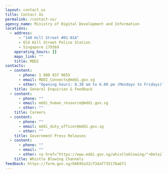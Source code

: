 ```yaml
---
layout: contact_us
title: Contact Us
permalink: /contact-us/
agency_name: Ministry of Digital Development and Information
locations:
  - address:
      - "140 Hill Street #01-01A"
      - Old Hill Street Police Station
      - Singapore 179369
    operating_hours: []
    maps_link: ""
    title: MDDI
contacts:
  - content:
      - phone: 1 800 837 9655
      - email: MDDI_Connects@mddi.gov.sg
      - other: "Opening hours: 8.30 am to 6.00 pm (Mondays to Fridays)"
    title: General Enquiries & Feedback
  - content:
      - phone: ""
      - email: mddi_human_resource@mddi.gov.sg
      - other: ""
    title: Careers
  - content:
      - phone: ""
      - email: mddi_duty_officer@mddi.gov.sg
      - other: ""
    title: Government Press Releases
  - content:
      - phone: ""
      - email: ""
      - other: <a href="https://www.mddi.gov.sg/whistleblowing/">Details</a>
    title: Whistle Blowing Channels
feedback: https://form.gov.sg/66695a32cf3daf735178a6f1
---
```

